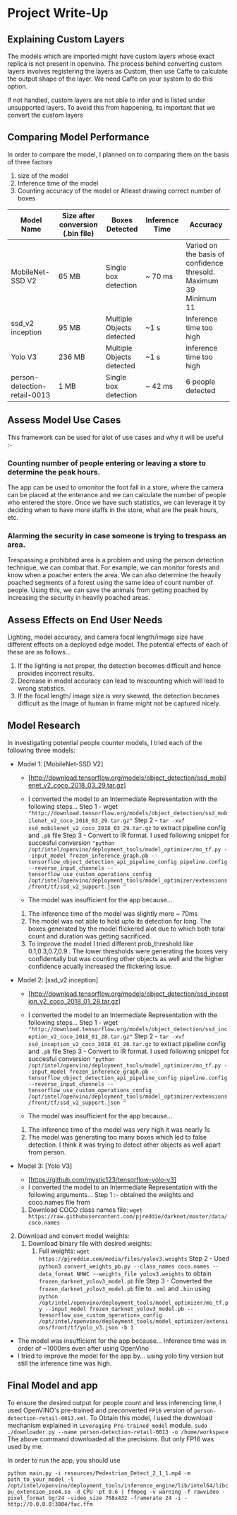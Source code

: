 # Project Write-Up

## Explaining Custom Layers

The models which are imported might have custom layers whose exact replica is not present in openvino. The process behind converting custom layers involves registering the layers as Custom, then use Caffe to calculate the output shape of the layer. We need Caffe on your system to do this option.

If not handled, custom layers are not able to infer and is listed under unsupported layers. To avoid this from happening, its important that we convert the custom layers

## Comparing Model Performance

In order to compare the model, I planned on to comparing them on the basis of three factors
1. size of the model
2. Inference time of the model
3. Counting accuracy of the model or Atleast drawing correct number of boxes

| Model Name                   | Size after conversion (.bin file) | Boxes Detected            | Inference Time | Accuracy                                                     |
| ---------------------------- | --------------------------------- | ------------------------- | -------------- | ------------------------------------------------------------ |
| MobileNet-SSD V2             | 65 MB                             | Single box detection      | ~ 70 ms        | Varied on the basis of confidence thresold.<br />Maximum 39<br />Minimum 11 |
| ssd_v2 inception             | 95 MB                             | Multiple Objects detected | ~1 s           | Inference time too high                                      |
| Yolo V3                      | 236 MB                            | Multiple Objects detected | ~1 s           | Inference time too high                                      |
| person-detection-retail-0013 | 1 MB                              | Single box detection      | ~ 42 ms        | 6 people detected                                            |

## Assess Model Use Cases

This framework can be used for alot of use cases and why it will be useful :-
### Counting number of people entering or leaving a store to determine the peak hours.
The app can be used to omonitor the foot fall in a store, where the camera can be placed at the enterance and we can calculate the number of people who entered the store. Once we have such statistics, we can leverage it by deciding when to have more staffs in the store, what are the peak hours, etc.
### Alarming the security in case someone is trying to trespass an area.
Trespassing a prohibited area is a problem and using the person detection technique, we can combat that. For example, we can monitor forests and know when a poacher enters the area. We can also determine the heavily poached segments of a forest using the same idea of count number of people. Using this, we can save the animals from getting poached by increasing the security in heavily poached areas.

## Assess Effects on End User Needs

Lighting, model accuracy, and camera focal length/image size have different effects on a
deployed edge model. The potential effects of each of these are as follows...

1. If the lighting is not proper, the detection becomes difficult and hence provides incorrect results. 
2. Decrease in model accuracy can lead to miscounting which will lead to wrong statistics. 
3. If the focal length/ image size is very skewed, the detection becomes difficult as the image of human in frame might not be captured nicely.

## Model Research

In investigating potential people counter models, I tried each of the following three models:

- Model 1: [MobileNet-SSD V2]
  - [http://download.tensorflow.org/models/object_detection/ssd_mobilenet_v2_coco_2018_03_29.tar.gz]
  
  - I converted the model to an Intermediate Representation with the following steps...
    Step 1 - wget `"http://download.tensorflow.org/models/object_detection/ssd_mobilenet_v2_coco_2018_03_29.tar.gz"`
    Step 2 - `tar -xvf ssd_mobilenet_v2_coco_2018_03_29.tar.gz` to extract pipeline config and `.pb` file
    Step 3 - Convert to IR format. I used following snippet for succesful conversion 
    `"python /opt/intel/openvino/deployment_tools/model_optimizer/mo_tf.py --input_model frozen_inference_graph.pb --tensorflow_object_detection_api_pipeline_config pipeline.config --reverse_input_channels --tensorflow_use_custom_operations_config /opt/intel/openvino/deployment_tools/model_optimizer/extensions/front/tf/ssd_v2_support.json "`
  
    
  
  - The model was insufficient for the app because...
  1. The inference time of the model was slightly more ~ 70ms 
  2. The model was not able to hold upto its detection for long. The boxes generated by the model flickered alot due to which both total count and duration was getting sacrificed. 
  3. To improve the model I tried different prob_threshold like 0.1,0.3,0.7,0.9 . The lower thresholds were generating the boxes very confidentally but was counting other objects as well and the higher confidence acually increased the flickering issue.
  
- Model 2: [ssd_v2 inception]
  - [http://download.tensorflow.org/models/object_detection/ssd_inception_v2_coco_2018_01_28.tar.gz]
  - I converted the model to an Intermediate Representation with the following steps...
  Step 1 - wget `"http://download.tensorflow.org/models/object_detection/ssd_inception_v2_coco_2018_01_28.tar.gz"`
  Step 2 - `tar -xvf ssd_inception_v2_coco_2018_01_28.tar.gz` to extract pipeline config and `.pb` file
  Step 3 - Convert to IR format. I used following snippet for succesful conversion 
  `"python /opt/intel/openvino/deployment_tools/model_optimizer/mo_tf.py --input_model frozen_inference_graph.pb --tensorflow_object_detection_api_pipeline_config pipeline.config --reverse_input_channels --tensorflow_use_custom_operations_config /opt/intel/openvino/deployment_tools/model_optimizer/extensions/front/tf/ssd_v2_support.json "`
  
  
  - The model was insufficient for the app because...
  1. The inference time of the model was very high it was nearly 1s 
  2. The model was generating too many boxes which led to false detection. I think it was trying to detect other objects as well apart from person.

- Model 3: [Yolo V3]
  - [https://github.com/mystic123/tensorflow-yolo-v3]
  - I converted the model to an Intermediate Representation with the following arguments...
  Step 1 :- obtained the weights and coco.names file from 
  1. Download COCO class names file: `wget https://raw.githubusercontent.com/pjreddie/darknet/master/data/coco.names`
2. Download and convert model weights:    
    1. Download binary file with desired weights: 
        1. Full weights: `wget https://pjreddie.com/media/files/yolov3.weights`
    Step 2 - Used `python3 convert_weights_pb.py --class_names coco.names --data_format NHWC --weights_file yolov3.weights` to obtain `frozen_darknet_yolov3_model.pb` file
    Step 3 - Converted the `frozen_darknet_yolov3_model.pb` file to `.xml` and `.bin` using `python /opt/intel/openvino/deployment_tools/model_optimizer/mo_tf.py --input_model frozen_darknet_yolov3_model.pb --tensorflow_use_custom_operations_config /opt/intel/openvino/deployment_tools/model_optimizer/extensions/front/tf/yolo_v3.json -b 1`
  - The model was insufficient for the app because...
    Inference time was in order of ~1000ms even after using OpenVino
  - I tried to improve the model for the app by...
    using yolo tiny version but still the inference time was high.


## Final Model and app

To ensure the desired output for people count and less inferencing time, I used OpenVINO's pre-trained and preconverted `FP16` version of `person-detection-retail-0013.xml`. 
To Obtain this model, I used the download mechanism explained in `Leveraging Pre-trained model` module. 
`sudo ./downloader.py --name person-detection-retail-0013 -o /home/workspace`
The above command downloaded all the precisions. But only FP16 was used by me. 

In order to run the app, you should use

`python main.py -i resources/Pedestrian_Detect_2_1_1.mp4 -m path_to_your_model -l /opt/intel/openvino/deployment_tools/inference_engine/lib/intel64/libcpu_extension_sse4.so -d CPU -pt 0.6 | ffmpeg -v warning -f rawvideo -pixel_format bgr24 -video_size 768x432 -framerate 24 -i - http://0.0.0.0:3004/fac.ffm`